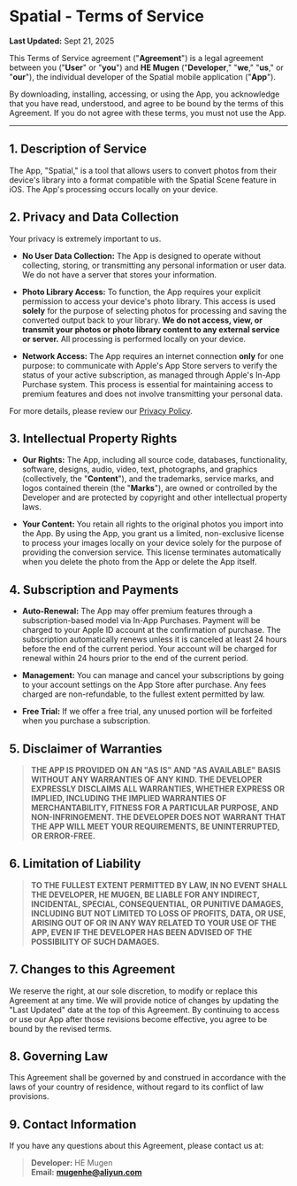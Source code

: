 # Spatial - Terms of Service

**Last Updated:** Sept 21, 2025

This Terms of Service agreement ("**Agreement**") is a legal agreement between you ("**User**" or "**you**") and **HE Mugen** ("**Developer**," "**we**," "**us**," or "**our**"), the individual developer of the Spatial mobile application ("**App**").

By downloading, installing, accessing, or using the App, you acknowledge that you have read, understood, and agree to be bound by the terms of this Agreement. If you do not agree with these terms, you must not use the App.

---

## 1. Description of Service

The App, "Spatial," is a tool that allows users to convert photos from their device's library into a format compatible with the Spatial Scene feature in iOS. The App's processing occurs locally on your device.

## 2. Privacy and Data Collection

Your privacy is extremely important to us.

- **No User Data Collection:** The App is designed to operate without collecting, storing, or transmitting any personal information or user data. We do not have a server that stores your information.

- **Photo Library Access:** To function, the App requires your explicit permission to access your device's photo library. This access is used **solely** for the purpose of selecting photos for processing and saving the converted output back to your library. **We do not access, view, or transmit your photos or photo library content to any external service or server.** All processing is performed locally on your device.

- **Network Access:** The App requires an internet connection **only** for one purpose: to communicate with Apple's App Store servers to verify the status of your active subscription, as managed through Apple's In-App Purchase system. This process is essential for maintaining access to premium features and does not involve transmitting your personal data.

For more details, please review our [Privacy Policy](https://mugen0.github.io/mugen.github.io/SpatialAppPrivacyAgreement.html).

## 3. Intellectual Property Rights

- **Our Rights:** The App, including all source code, databases, functionality, software, designs, audio, video, text, photographs, and graphics (collectively, the "**Content**"), and the trademarks, service marks, and logos contained therein (the "**Marks**"), are owned or controlled by the Developer and are protected by copyright and other intellectual property laws.

- **Your Content:** You retain all rights to the original photos you import into the App. By using the App, you grant us a limited, non-exclusive license to process your images locally on your device solely for the purpose of providing the conversion service. This license terminates automatically when you delete the photo from the App or delete the App itself.

## 4. Subscription and Payments

- **Auto-Renewal:** The App may offer premium features through a subscription-based model via In-App Purchases. Payment will be charged to your Apple ID account at the confirmation of purchase. The subscription automatically renews unless it is canceled at least 24 hours before the end of the current period. Your account will be charged for renewal within 24 hours prior to the end of the current period.

- **Management:** You can manage and cancel your subscriptions by going to your account settings on the App Store after purchase. Any fees charged are non-refundable, to the fullest extent permitted by law.

- **Free Trial:** If we offer a free trial, any unused portion will be forfeited when you purchase a subscription.

## 5. Disclaimer of Warranties

> **THE APP IS PROVIDED ON AN "AS IS" AND "AS AVAILABLE" BASIS WITHOUT ANY WARRANTIES OF ANY KIND. THE DEVELOPER EXPRESSLY DISCLAIMS ALL WARRANTIES, WHETHER EXPRESS OR IMPLIED, INCLUDING THE IMPLIED WARRANTIES OF MERCHANTABILITY, FITNESS FOR A PARTICULAR PURPOSE, AND NON-INFRINGEMENT. THE DEVELOPER DOES NOT WARRANT THAT THE APP WILL MEET YOUR REQUIREMENTS, BE UNINTERRUPTED, OR ERROR-FREE.**

## 6. Limitation of Liability

> **TO THE FULLEST EXTENT PERMITTED BY LAW, IN NO EVENT SHALL THE DEVELOPER, HE MUGEN, BE LIABLE FOR ANY INDIRECT, INCIDENTAL, SPECIAL, CONSEQUENTIAL, OR PUNITIVE DAMAGES, INCLUDING BUT NOT LIMITED TO LOSS OF PROFITS, DATA, OR USE, ARISING OUT OF OR IN ANY WAY RELATED TO YOUR USE OF THE APP, EVEN IF THE DEVELOPER HAS BEEN ADVISED OF THE POSSIBILITY OF SUCH DAMAGES.**

## 7. Changes to this Agreement

We reserve the right, at our sole discretion, to modify or replace this Agreement at any time. We will provide notice of changes by updating the "Last Updated" date at the top of this Agreement. By continuing to access or use our App after those revisions become effective, you agree to be bound by the revised terms.

## 8. Governing Law

This Agreement shall be governed by and construed in accordance with the laws of your country of residence, without regard to its conflict of law provisions.

## 9. Contact Information

If you have any questions about this Agreement, please contact us at:

> **Developer:** HE Mugen  
> **Email:** **[mugenhe@aliyun.com](mailto:mugenhe@aliyun.com)**
